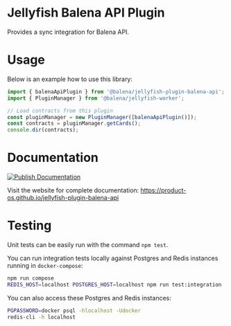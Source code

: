 # Jellyfish Balena API Plugin

Provides a sync integration for Balena API.

# Usage

Below is an example how to use this library:

```typescript
import { balenaApiPlugin } from '@balena/jellyfish-plugin-balena-api';
import { PluginManager } from '@balena/jellyfish-worker';

// Load contracts from this plugin
const pluginManager = new PluginManager([balenaApiPlugin()]);
const contracts = pluginManager.getCards();
console.dir(contracts);
```

# Documentation

[![Publish Documentation](https://github.com/product-os/jellyfish-plugin-balena-api/actions/workflows/publish-docs.yml/badge.svg)](https://github.com/product-os/jellyfish-plugin-balena-api/actions/workflows/publish-docs.yml)

Visit the website for complete documentation: https://product-os.github.io/jellyfish-plugin-balena-api

# Testing

Unit tests can be easily run with the command `npm test`.

You can run integration tests locally against Postgres and Redis instances running in `docker-compose`:
```bash
npm run compose
REDIS_HOST=localhost POSTGRES_HOST=localhost npm run test:integration
```

You can also access these Postgres and Redis instances:
```bash
PGPASSWORD=docker psql -hlocalhost -Udocker
redis-cli -h localhost
```
